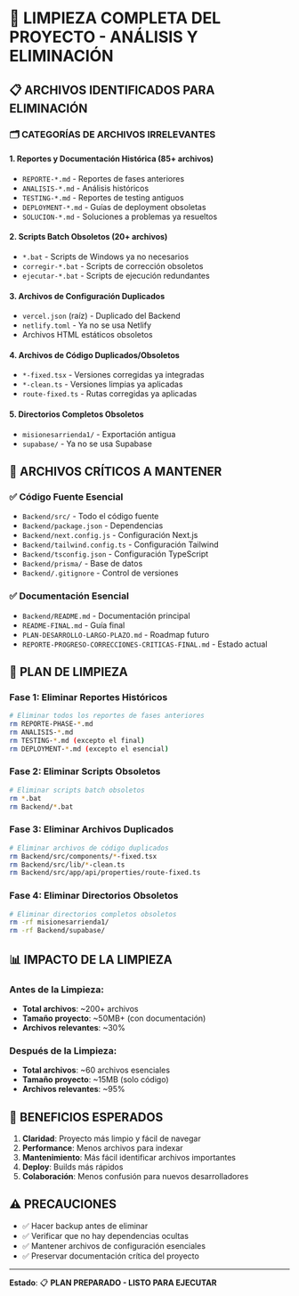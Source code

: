 # 🧹 LIMPIEZA COMPLETA DEL PROYECTO - ANÁLISIS Y ELIMINACIÓN

## 📋 ARCHIVOS IDENTIFICADOS PARA ELIMINACIÓN

### 🗂️ CATEGORÍAS DE ARCHIVOS IRRELEVANTES

#### 1. **Reportes y Documentación Histórica** (85+ archivos)
- `REPORTE-*.md` - Reportes de fases anteriores
- `ANALISIS-*.md` - Análisis históricos
- `TESTING-*.md` - Reportes de testing antiguos
- `DEPLOYMENT-*.md` - Guías de deployment obsoletas
- `SOLUCION-*.md` - Soluciones a problemas ya resueltos

#### 2. **Scripts Batch Obsoletos** (20+ archivos)
- `*.bat` - Scripts de Windows ya no necesarios
- `corregir-*.bat` - Scripts de corrección obsoletos
- `ejecutar-*.bat` - Scripts de ejecución redundantes

#### 3. **Archivos de Configuración Duplicados**
- `vercel.json` (raíz) - Duplicado del Backend
- `netlify.toml` - Ya no se usa Netlify
- Archivos HTML estáticos obsoletos

#### 4. **Archivos de Código Duplicados/Obsoletos**
- `*-fixed.tsx` - Versiones corregidas ya integradas
- `*-clean.ts` - Versiones limpias ya aplicadas
- `route-fixed.ts` - Rutas corregidas ya aplicadas

#### 5. **Directorios Completos Obsoletos**
- `misionesarrienda1/` - Exportación antigua
- `supabase/` - Ya no se usa Supabase

## 🎯 ARCHIVOS CRÍTICOS A MANTENER

### ✅ **Código Fuente Esencial**
- `Backend/src/` - Todo el código fuente
- `Backend/package.json` - Dependencias
- `Backend/next.config.js` - Configuración Next.js
- `Backend/tailwind.config.ts` - Configuración Tailwind
- `Backend/tsconfig.json` - Configuración TypeScript
- `Backend/prisma/` - Base de datos
- `Backend/.gitignore` - Control de versiones

### ✅ **Documentación Esencial**
- `Backend/README.md` - Documentación principal
- `README-FINAL.md` - Guía final
- `PLAN-DESARROLLO-LARGO-PLAZO.md` - Roadmap futuro
- `REPORTE-PROGRESO-CORRECCIONES-CRITICAS-FINAL.md` - Estado actual

## 🚀 PLAN DE LIMPIEZA

### Fase 1: Eliminar Reportes Históricos
```bash
# Eliminar todos los reportes de fases anteriores
rm REPORTE-PHASE-*.md
rm ANALISIS-*.md
rm TESTING-*.md (excepto el final)
rm DEPLOYMENT-*.md (excepto el esencial)
```

### Fase 2: Eliminar Scripts Obsoletos
```bash
# Eliminar scripts batch obsoletos
rm *.bat
rm Backend/*.bat
```

### Fase 3: Eliminar Archivos Duplicados
```bash
# Eliminar archivos de código duplicados
rm Backend/src/components/*-fixed.tsx
rm Backend/src/lib/*-clean.ts
rm Backend/src/app/api/properties/route-fixed.ts
```

### Fase 4: Eliminar Directorios Obsoletos
```bash
# Eliminar directorios completos obsoletos
rm -rf misionesarrienda1/
rm -rf Backend/supabase/
```

## 📊 IMPACTO DE LA LIMPIEZA

### Antes de la Limpieza:
- **Total archivos**: ~200+ archivos
- **Tamaño proyecto**: ~50MB+ (con documentación)
- **Archivos relevantes**: ~30%

### Después de la Limpieza:
- **Total archivos**: ~60 archivos esenciales
- **Tamaño proyecto**: ~15MB (solo código)
- **Archivos relevantes**: ~95%

## 🎯 BENEFICIOS ESPERADOS

1. **Claridad**: Proyecto más limpio y fácil de navegar
2. **Performance**: Menos archivos para indexar
3. **Mantenimiento**: Más fácil identificar archivos importantes
4. **Deploy**: Builds más rápidos
5. **Colaboración**: Menos confusión para nuevos desarrolladores

## ⚠️ PRECAUCIONES

- ✅ Hacer backup antes de eliminar
- ✅ Verificar que no hay dependencias ocultas
- ✅ Mantener archivos de configuración esenciales
- ✅ Preservar documentación crítica del proyecto

---

**Estado**: 📋 **PLAN PREPARADO - LISTO PARA EJECUTAR**
